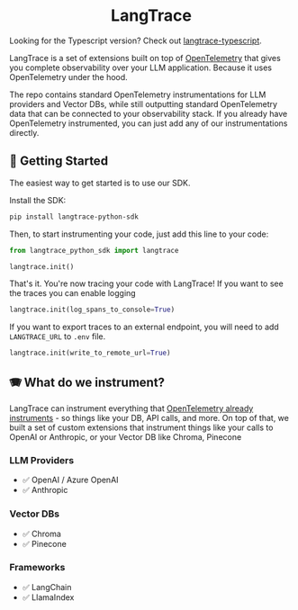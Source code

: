 <h1 align="center">LangTrace</h1>

Looking for the Typescript version? Check out [langtrace-typescript](https://github.com/Scale3-Labs/langtrace-typescript-sdk).

LangTrace is a set of extensions built on top of [OpenTelemetry](https://opentelemetry.io/) that gives you complete observability over your LLM application. Because it uses OpenTelemetry under the hood.


The repo contains standard OpenTelemetry instrumentations for LLM providers and Vector DBs, while still outputting standard OpenTelemetry data that can be connected to your observability stack.
If you already have OpenTelemetry instrumented, you can just add any of our instrumentations directly.

## 🚀 Getting Started

The easiest way to get started is to use our SDK.

Install the SDK:

```bash
pip install langtrace-python-sdk
```

Then, to start instrumenting your code, just add this line to your code:

```python
from langtrace_python_sdk import langtrace

langtrace.init()
```

That's it. You're now tracing your code with LangTrace!
If you want to see the traces you can enable logging

```python
langtrace.init(log_spans_to_console=True)
```

If you want to export traces to an external endpoint, you will need to add ```LANGTRACE_URL``` to ```.env``` file.
```python
langtrace.init(write_to_remote_url=True)
```



## 🪗 What do we instrument?

LangTrace can instrument everything that [OpenTelemetry already instruments](https://github.com/open-telemetry/opentelemetry-python-contrib/tree/main/instrumentation) - so things like your DB, API calls, and more. On top of that, we built a set of custom extensions that instrument things like your calls to OpenAI or Anthropic, or your Vector DB like Chroma, Pinecone

### LLM Providers

- ✅ OpenAI / Azure OpenAI
- ✅ Anthropic




### Vector DBs

- ✅ Chroma
- ✅ Pinecone

### Frameworks

- ✅ LangChain
- ✅ LlamaIndex




